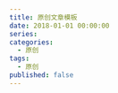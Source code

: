 ```yaml
---
title: 原创文章模板
date: 2018-01-01 00:00:00
series: 
categories:
  - 原创
tags:
  - 原创
published: false
---
```

